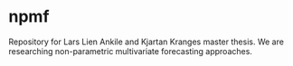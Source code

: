 # npmf
Repository for Lars Lien Ankile and Kjartan Kranges master thesis. We are researching non-parametric multivariate forecasting approaches.  
